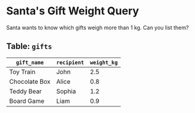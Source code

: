 # Santa's Gift Weight Query

Santa wants to know which gifts weigh more than 1 kg. Can you list them?

## Table: `gifts`

| `gift_name`   | `recipient` | `weight_kg` |
|---------------|-------------|-------------|
| Toy Train     | John        | 2.5         |
| Chocolate Box | Alice       | 0.8         |
| Teddy Bear    | Sophia      | 1.2         |
| Board Game    | Liam        | 0.9         |
